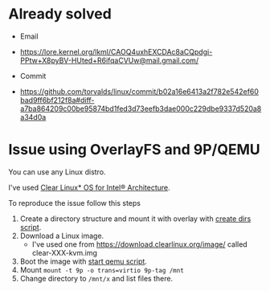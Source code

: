 # Already solved

* Email
 + https://lore.kernel.org/lkml/CAOQ4uxhEXCDAc8aCQpdgi-PPtw+X8pyBV-HUted+R6ifqaCVUw@mail.gmail.com/
* Commit
 + https://github.com/torvalds/linux/commit/b02a16e6413a2f782e542ef60bad9ff6bf212f8a#diff-a7ba864209c00be95874bd1fed3d73eefb3dae000c229dbe9337d520a8a34d0a

# Issue using OverlayFS and 9P/QEMU

You can use any Linux distro.

I've used [Clear Linux\* OS for Intel® Architecture](https://clearlinux.org).

To reproduce the issue follow this steps

1. Create a directory structure and mount it with overlay with
   [create dirs script](create-dirs.sh).
2. Download a Linux image.
   * I've used one from https://download.clearlinux.org/image/ called
     clear-XXX-kvm.img
3. Boot the image with [start qemu script](start_qemu.sh).
4. Mount `mount -t 9p -o trans=virtio 9p-tag /mnt`
5. Change directory to `/mnt/x` and list files there.
